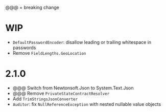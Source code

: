 @@@ = breaking change

# WIP

- `DefaultPasswordEncoder`: disallow leading or trailing whitespace in passwords
- Remove `FieldLengths.GeoLocation`

# 2.1.0

- @@@ Switch from Newtonsoft.Json to System.Text.Json
- @@@ Remove `PrivateStateContractResolver`
- Add `TrimStringsJsonConverter`
- `Auditor`: fix `NullReferenceException` with nested nullable value objects